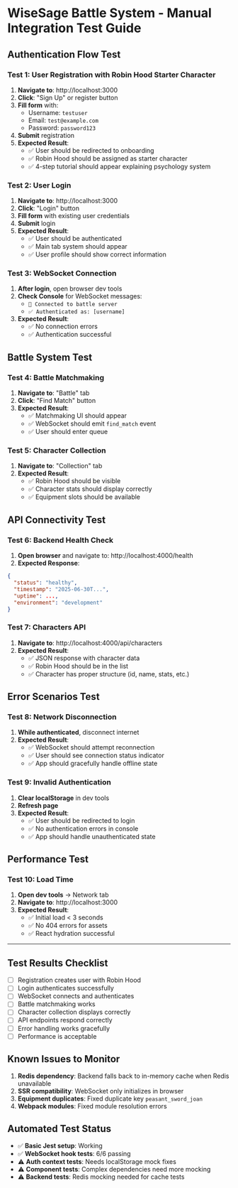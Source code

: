# WiseSage Battle System - Manual Integration Test Guide

## Authentication Flow Test

### Test 1: User Registration with Robin Hood Starter Character
1. **Navigate to**: http://localhost:3000
2. **Click**: "Sign Up" or register button  
3. **Fill form** with:
   - Username: `testuser`
   - Email: `test@example.com`
   - Password: `password123`
4. **Submit** registration
5. **Expected Result**: 
   - ✅ User should be redirected to onboarding
   - ✅ Robin Hood should be assigned as starter character
   - ✅ 4-step tutorial should appear explaining psychology system

### Test 2: User Login 
1. **Navigate to**: http://localhost:3000
2. **Click**: "Login" button
3. **Fill form** with existing user credentials
4. **Submit** login
5. **Expected Result**:
   - ✅ User should be authenticated
   - ✅ Main tab system should appear
   - ✅ User profile should show correct information

### Test 3: WebSocket Connection
1. **After login**, open browser dev tools
2. **Check Console** for WebSocket messages:
   - `🔌 Connected to battle server`
   - `✅ Authenticated as: [username]`
3. **Expected Result**:
   - ✅ No connection errors
   - ✅ Authentication successful

## Battle System Test

### Test 4: Battle Matchmaking
1. **Navigate to**: "Battle" tab
2. **Click**: "Find Match" button
3. **Expected Result**:
   - ✅ Matchmaking UI should appear
   - ✅ WebSocket should emit `find_match` event
   - ✅ User should enter queue

### Test 5: Character Collection
1. **Navigate to**: "Collection" tab
2. **Expected Result**:
   - ✅ Robin Hood should be visible
   - ✅ Character stats should display correctly
   - ✅ Equipment slots should be available

## API Connectivity Test

### Test 6: Backend Health Check
1. **Open browser** and navigate to: http://localhost:4000/health
2. **Expected Response**:
```json
{
  "status": "healthy",
  "timestamp": "2025-06-30T...",
  "uptime": ...,
  "environment": "development"
}
```

### Test 7: Characters API
1. **Navigate to**: http://localhost:4000/api/characters
2. **Expected Result**:
   - ✅ JSON response with character data
   - ✅ Robin Hood should be in the list
   - ✅ Character has proper structure (id, name, stats, etc.)

## Error Scenarios Test

### Test 8: Network Disconnection
1. **While authenticated**, disconnect internet
2. **Expected Result**:
   - ✅ WebSocket should attempt reconnection
   - ✅ User should see connection status indicator
   - ✅ App should gracefully handle offline state

### Test 9: Invalid Authentication
1. **Clear localStorage** in dev tools
2. **Refresh page**
3. **Expected Result**:
   - ✅ User should be redirected to login
   - ✅ No authentication errors in console
   - ✅ App should handle unauthenticated state

## Performance Test

### Test 10: Load Time
1. **Open dev tools** → Network tab
2. **Navigate to**: http://localhost:3000
3. **Expected Result**:
   - ✅ Initial load < 3 seconds
   - ✅ No 404 errors for assets
   - ✅ React hydration successful

---

## Test Results Checklist

- [ ] Registration creates user with Robin Hood
- [ ] Login authenticates successfully  
- [ ] WebSocket connects and authenticates
- [ ] Battle matchmaking works
- [ ] Character collection displays correctly
- [ ] API endpoints respond correctly
- [ ] Error handling works gracefully
- [ ] Performance is acceptable

## Known Issues to Monitor

1. **Redis dependency**: Backend falls back to in-memory cache when Redis unavailable
2. **SSR compatibility**: WebSocket only initializes in browser
3. **Equipment duplicates**: Fixed duplicate key `peasant_sword_joan`
4. **Webpack modules**: Fixed module resolution errors

## Automated Test Status

- ✅ **Basic Jest setup**: Working
- ✅ **WebSocket hook tests**: 6/6 passing  
- ⚠️ **Auth context tests**: Needs localStorage mock fixes
- ⚠️ **Component tests**: Complex dependencies need more mocking
- ⚠️ **Backend tests**: Redis mocking needed for cache tests